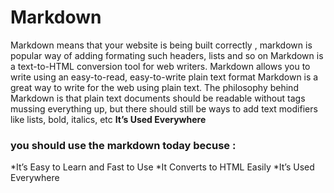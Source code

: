

# Markdown

Markdown means that your website is being built correctly , markdown is popular way of adding formating such headers, lists and so on 
Markdown is a text-to-HTML conversion tool for web writers. Markdown allows you to write using an easy-to-read, easy-to-write plain text format
Markdown is a great way to write for the web using plain text.
The philosophy behind Markdown is that plain text documents should be readable without tags mussing everything up, but there should still be ways to add text modifiers like lists, bold, italics, etc
**It’s Used Everywhere**
### you should use the markdown today becuse :
*It’s Easy to Learn and Fast to Use
*It Converts to HTML Easily
*It’s Used Everywhere

